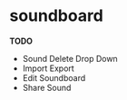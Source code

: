 # soundboard

<b>TODO</b>
<ul>
<li>Sound Delete Drop Down</li>
<li>Import Export</li>
<li>Edit Soundboard</li>
<li>Share Sound</li>
</ul>
